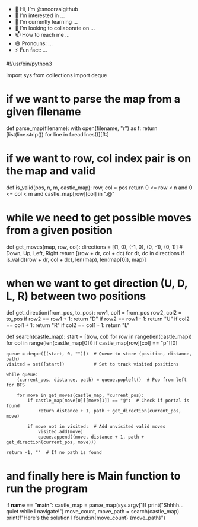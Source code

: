 - 👋 Hi, I’m @snoorzaigithub
- 👀 I’m interested in ...
- 🌱 I’m currently learning ...
- 💞️ I’m looking to collaborate on ...
- 📫 How to reach me ...
- 😄 Pronouns: ...
- ⚡ Fun fact: ...

<!---
snoorzaigithub/snoorzaigithub is a ✨ special ✨ repository because its `README.md` (this file) appears on your GitHub profile.
You can click the Preview link to take a look at your changes.
--->
#!/usr/bin/python3

import sys
from collections import deque

# if we want to parse the map from a given filename
def parse_map(filename):
    with open(filename, "r") as f:
        return [list(line.strip()) for line in f.readlines()][3:]

# if we want to row, col index pair is on the map and valid
def is_valid(pos, n, m, castle_map):
    row, col = pos
    return 0 <= row < n and 0 <= col < m and castle_map[row][col] in ".@"

# while we need to get possible moves from a given position
def get_moves(map, row, col):
    directions = [(1, 0), (-1, 0), (0, -1), (0, 1)]  # Down, Up, Left, Right
    return [(row + dr, col + dc) for dr, dc in directions if is_valid((row + dr, col + dc), len(map), len(map[0]), map)]

# when we want to get direction (U, D, L, R) between two positions
def get_direction(from_pos, to_pos):
    row1, col1 = from_pos
    row2, col2 = to_pos
    if row2 == row1 + 1: return "D"
    if row2 == row1 - 1: return "U"
    if col2 == col1 + 1: return "R"
    if col2 == col1 - 1: return "L"

def search(castle_map):
    start = [(row, col) for row in range(len(castle_map)) for col in range(len(castle_map[0])) if castle_map[row][col] == "p"][0]
    
    queue = deque([(start, 0, "")])  # Queue to store (position, distance, path)
    visited = set([start])           # Set to track visited positions

    while queue:
        (current_pos, distance, path) = queue.popleft()  # Pop from left for BFS
        
        for move in get_moves(castle_map, *current_pos):
            if castle_map[move[0]][move[1]] == "@":  # Check if portal is found
                return distance + 1, path + get_direction(current_pos, move)
            
            if move not in visited:  # Add unvisited valid moves
                visited.add(move)
                queue.append((move, distance + 1, path + get_direction(current_pos, move)))

    return -1, ""  # If no path is found

# and finally here is Main function to run the program
if __name__ == "__main__":
    castle_map = parse_map(sys.argv[1])
    print("Shhhh... quiet while I navigate!")
    move_count, move_path = search(castle_map)
    print(f"Here's the solution I found:\n{move_count} {move_path}")
